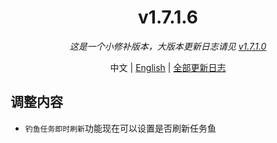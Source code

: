 ﻿<h1 align="center">v1.7.1.6</h1>

<div align="center">

*这是一个小修补版本，大版本更新日志请见 [v1.7.1.0](v1.7.1.0.md)*

中文 | [English](../en/v1.7.1.6.md) | [全部更新日志](../../ChangeLog.md)

</div>

## 调整内容

- `钓鱼任务即时刷新`功能现在可以设置是否刷新任务鱼